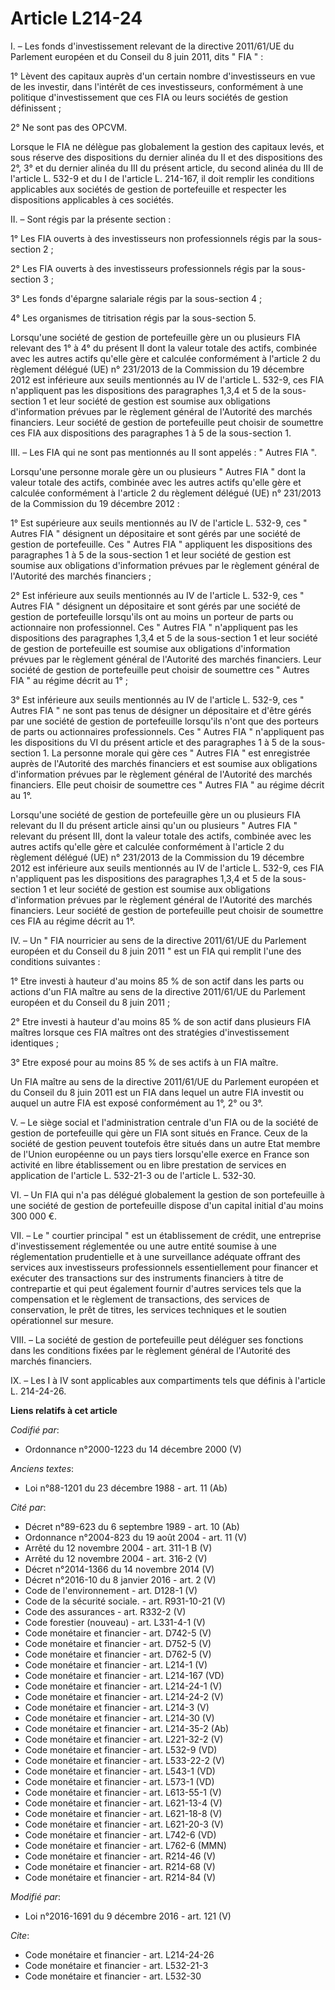 # Article L214-24

I. – Les fonds d'investissement relevant de la directive 2011/61/UE du Parlement européen et du Conseil du 8 juin 2011, dits
" FIA " :

1° Lèvent des capitaux auprès d'un certain nombre d'investisseurs en vue de les investir, dans l'intérêt de ces
investisseurs, conformément à une politique d'investissement que ces FIA ou leurs sociétés de gestion définissent ;

2° Ne sont pas des OPCVM.

Lorsque le FIA ne délègue pas globalement la gestion des capitaux levés, et sous réserve des dispositions du dernier alinéa
du II et des dispositions des 2°, 3° et du dernier alinéa du III du présent article, du second alinéa du III de l'article L.
532-9 et du I de l'article L. 214-167, il doit remplir les conditions applicables aux sociétés de gestion de portefeuille et
respecter les dispositions applicables à ces sociétés.

II. – Sont régis par la présente section :

1° Les FIA ouverts à des investisseurs non professionnels régis par la sous-section 2 ;

2° Les FIA ouverts à des investisseurs professionnels régis par la sous-section 3 ;

3° Les fonds d'épargne salariale régis par la sous-section 4 ;

4° Les organismes de titrisation régis par la sous-section 5.

Lorsqu'une société de gestion de portefeuille gère un ou plusieurs FIA relevant des 1° à 4° du présent II dont la valeur
totale des actifs, combinée avec les autres actifs qu'elle gère et calculée conformément à l'article 2 du règlement délégué
(UE) n° 231/2013 de la Commission du 19 décembre 2012 est inférieure aux seuils mentionnés au IV de l'article L. 532-9, ces
FIA n'appliquent pas les dispositions des paragraphes 1,3,4 et 5 de la sous-section 1 et leur société de gestion est soumise
aux obligations d'information prévues par le règlement général de l'Autorité des marchés financiers. Leur société de gestion
de portefeuille peut choisir de soumettre ces FIA aux dispositions des paragraphes 1 à 5 de la sous-section 1.

III. – Les FIA qui ne sont pas mentionnés au II sont appelés : " Autres FIA ".

Lorsqu'une personne morale gère un ou plusieurs " Autres FIA " dont la valeur totale des actifs, combinée avec les autres
actifs qu'elle gère et calculée conformément à l'article 2 du règlement délégué (UE) n° 231/2013 de la Commission du 19
décembre 2012 :

1° Est supérieure aux seuils mentionnés au IV de l'article L. 532-9, ces " Autres FIA " désignent un dépositaire et sont
gérés par une société de gestion de portefeuille. Ces " Autres FIA " appliquent les dispositions des paragraphes 1 à 5 de la
sous-section 1 et leur société de gestion est soumise aux obligations d'information prévues par le règlement général de
l'Autorité des marchés financiers ;

2° Est inférieure aux seuils mentionnés au IV de l'article L. 532-9, ces " Autres FIA " désignent un dépositaire et sont
gérés par une société de gestion de portefeuille lorsqu'ils ont au moins un porteur de parts ou actionnaire non
professionnel. Ces " Autres FIA " n'appliquent pas les dispositions des paragraphes 1,3,4 et 5 de la sous-section 1 et leur
société de gestion de portefeuille est soumise aux obligations d'information prévues par le règlement général de l'Autorité
des marchés financiers. Leur société de gestion de portefeuille peut choisir de soumettre ces " Autres FIA " au régime décrit
au 1° ;

3° Est inférieure aux seuils mentionnés au IV de l'article L. 532-9, ces " Autres FIA " ne sont pas tenus de désigner un
dépositaire et d'être gérés par une société de gestion de portefeuille lorsqu'ils n'ont que des porteurs de parts ou
actionnaires professionnels. Ces " Autres FIA " n'appliquent pas les dispositions du VI du présent article et des paragraphes
1 à 5 de la sous-section 1. La personne morale qui gère ces " Autres FIA " est enregistrée auprès de l'Autorité des marchés
financiers et est soumise aux obligations d'information prévues par le règlement général de l'Autorité des marchés
financiers. Elle peut choisir de soumettre ces " Autres FIA " au régime décrit au 1°.

Lorsqu'une société de gestion de portefeuille gère un ou plusieurs FIA relevant du II du présent article ainsi qu'un ou
plusieurs " Autres FIA " relevant du présent III, dont la valeur totale des actifs, combinée avec les autres actifs qu'elle
gère et calculée conformément à l'article 2 du règlement délégué (UE) n° 231/2013 de la Commission du 19 décembre 2012 est
inférieure aux seuils mentionnés au IV de l'article L. 532-9, ces FIA n'appliquent pas les dispositions des paragraphes 1,3,4
et 5 de la sous-section 1 et leur société de gestion est soumise aux obligations d'information prévues par le règlement
général de l'Autorité des marchés financiers. Leur société de gestion de portefeuille peut choisir de soumettre ces FIA au
régime décrit au 1°.

IV. – Un " FIA nourricier au sens de la directive 2011/61/UE du Parlement européen et du Conseil du 8 juin 2011 " est un FIA
qui remplit l'une des conditions suivantes :

1° Etre investi à hauteur d'au moins 85 % de son actif dans les parts ou actions d'un FIA maître au sens de la directive
2011/61/UE du Parlement européen et du Conseil du 8 juin 2011 ;

2° Etre investi à hauteur d'au moins 85 % de son actif dans plusieurs FIA maîtres lorsque ces FIA maîtres ont des stratégies
d'investissement identiques ;

3° Etre exposé pour au moins 85 % de ses actifs à un FIA maître.

Un FIA maître au sens de la directive 2011/61/UE du Parlement européen et du Conseil du 8 juin 2011 est un FIA dans lequel un
autre FIA investit ou auquel un autre FIA est exposé conformément au 1°, 2° ou 3°.

V. – Le siège social et l'administration centrale d'un FIA ou de la société de gestion de portefeuille qui gère un FIA sont
situés en France. Ceux de la société de gestion peuvent toutefois être situés dans un autre Etat membre de l'Union européenne
ou un pays tiers lorsqu'elle exerce en France son activité en libre établissement ou en libre prestation de services en
application de l'article L. 532-21-3 ou de l'article L. 532-30.

VI. – Un FIA qui n'a pas délégué globalement la gestion de son portefeuille à une société de gestion de portefeuille dispose
d'un capital initial d'au moins 300 000 €.

VII. – Le " courtier principal " est un établissement de crédit, une entreprise d'investissement réglementée ou une autre
entité soumise à une réglementation prudentielle et à une surveillance adéquate offrant des services aux investisseurs
professionnels essentiellement pour financer et exécuter des transactions sur des instruments financiers à titre de
contrepartie et qui peut également fournir d'autres services tels que la compensation et le règlement de transactions, des
services de conservation, le prêt de titres, les services techniques et le soutien opérationnel sur mesure.

VIII. – La société de gestion de portefeuille peut déléguer ses fonctions dans les conditions fixées par le règlement général
de l'Autorité des marchés financiers.

IX. – Les I à IV sont applicables aux compartiments tels que définis à l'article L. 214-24-26.

**Liens relatifs à cet article**

_Codifié par_:

  - Ordonnance n°2000-1223 du 14 décembre 2000 (V)

_Anciens textes_:

  - Loi n°88-1201 du 23 décembre 1988 - art. 11 (Ab)

_Cité par_:

  - Décret n°89-623 du 6 septembre 1989 - art. 10 (Ab)
  - Ordonnance n°2004-823 du 19 août 2004 - art. 11 (V)
  - Arrêté du 12 novembre 2004 - art. 311-1 B (V)
  - Arrêté du 12 novembre 2004 - art. 316-2 (V)
  - Décret n°2014-1366 du 14 novembre 2014 (V)
  - Décret n°2016-10 du 8 janvier 2016 - art. 2 (V)
  - Code de l'environnement - art. D128-1 (V)
  - Code de la sécurité sociale. - art. R931-10-21 (V)
  - Code des assurances - art. R332-2 (V)
  - Code forestier (nouveau) - art. L331-4-1 (V)
  - Code monétaire et financier - art. D742-5 (V)
  - Code monétaire et financier - art. D752-5 (V)
  - Code monétaire et financier - art. D762-5 (V)
  - Code monétaire et financier - art. L214-1 (V)
  - Code monétaire et financier - art. L214-167 (VD)
  - Code monétaire et financier - art. L214-24-1 (V)
  - Code monétaire et financier - art. L214-24-2 (V)
  - Code monétaire et financier - art. L214-3 (V)
  - Code monétaire et financier - art. L214-30 (V)
  - Code monétaire et financier - art. L214-35-2 (Ab)
  - Code monétaire et financier - art. L221-32-2 (V)
  - Code monétaire et financier - art. L532-9 (VD)
  - Code monétaire et financier - art. L533-22-2 (V)
  - Code monétaire et financier - art. L543-1 (VD)
  - Code monétaire et financier - art. L573-1 (VD)
  - Code monétaire et financier - art. L613-55-1 (V)
  - Code monétaire et financier - art. L621-13-4 (V)
  - Code monétaire et financier - art. L621-18-8 (V)
  - Code monétaire et financier - art. L621-20-3 (V)
  - Code monétaire et financier - art. L742-6 (VD)
  - Code monétaire et financier - art. L762-6 (MMN)
  - Code monétaire et financier - art. R214-46 (V)
  - Code monétaire et financier - art. R214-68 (V)
  - Code monétaire et financier - art. R214-84 (V)

_Modifié par_:

  - Loi n°2016-1691 du 9 décembre 2016 - art. 121 (V)

_Cite_:

  - Code monétaire et financier - art. L214-24-26
  - Code monétaire et financier - art. L532-21-3
  - Code monétaire et financier - art. L532-30
